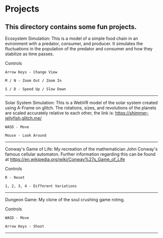 # Projects
This directory contains some fun projects.
-----

Ecosystem Simulation: This is a model of a simple food chain in an evironment with a predator, consumer, and producer. It simulates the fluctuations in the population of the predator and consumer and how they stabilize as time passes.

Controls
	
	Arrow Keys - Change View
	
	M / N - Zoom Out / Zoom In
	
	S / D - Speed Up / Slow Down

-----

Solar System Simulation: This is a WebVR model of the solar system created using A-Frame on glitch. The rotations, sizes, and revolutions of the planets are scaled accurately relative to each other, the link is: https://shimmer-jellyfish.glitch.me/

	WASD - Move
	
	Mouse - Look Around
	
-----

Conway's Game of Life: My recreation of the mathematician John Conway's famous cellular automaton. Further information regarding this can be found at https://en.wikipedia.org/wiki/Conway%27s_Game_of_Life

Controls
	
	R - Reset
	
	1, 2, 3, 4 - Different Variations

-----

Dungeon Game: My clone of the soul crushing game rotmg.

Controls
	
	WASD - Move
	
	Arrow Keys - Shoot

-----


